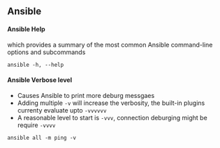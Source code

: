 ## Ansible
#### Ansible Help
which provides a summary of the most common Ansible command-line options and subcommands
```
ansible -h, --help
```
#### Ansible Verbose level
* Causes Ansible to print more deburg messgaes 
* Adding multiple `-v` will increase the verbosity, the built-in plugins currenty evaluate upto `-vvvvvv`
* A reasonable level to start is `-vvv`, connection deburging might be require `-vvvv`
```
ansible all -m ping -v
```
